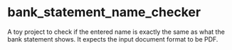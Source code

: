 # bank_statement_name_checker
A toy project to check if the entered name is exactly the same as what the bank statement shows.
It expects the input document format to be PDF.